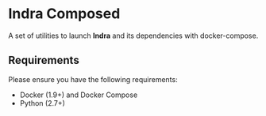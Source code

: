 # Indra Composed
A set of utilities to launch __Indra__ and its dependencies with docker-compose.

## Requirements

Please ensure you have the following requirements:

 * Docker (1.9+) and Docker Compose
 * Python (2.7+)
 
